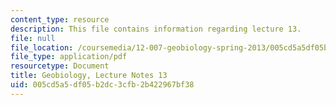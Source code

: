 ```yaml
---
content_type: resource
description: This file contains information regarding lecture 13.
file: null
file_location: /coursemedia/12-007-geobiology-spring-2013/005cd5a5df05b2dc3cfb2b422967bf38_MIT12_007S13_Lec13.pdf
file_type: application/pdf
resourcetype: Document
title: Geobiology, Lecture Notes 13
uid: 005cd5a5-df05-b2dc-3cfb-2b422967bf38
---
```

